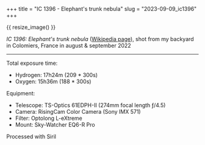 +++
title = "IC 1396 - Elephant's trunk nebula"
slug = "2023-09-09_ic1396"
+++

{{ resize_image() }}

*IC 1396: Elephant's trunk nebula* ([Wikipedia page](https://en.wikipedia.org/wiki/Elephant%27s_Trunk_Nebula)), shot from my backyard in Colomiers, France in august & september 2022

---

Total exposure time:
- Hydrogen: 17h24m (209 * 300s)
- Oxygen: 15h36m (188 * 300s)

Equipment:
- Telescope: TS-Optics 61EDPH-II (274mm focal length ƒ/4.5)
- Camera: RisingCam Color Camera (Sony IMX 571)
- Filter: Optolong L-eXtreme
- Mount: Sky-Watcher EQ6-R Pro

Processed with Siril
